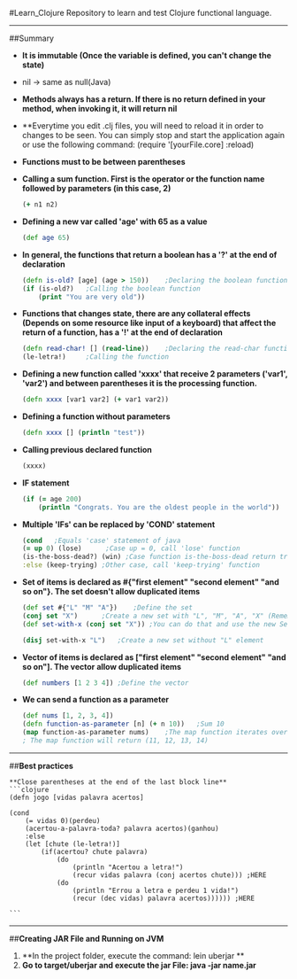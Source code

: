 #Learn_Clojure
Repository to learn and test Clojure functional language.

---

##Summary
* **It is immutable (Once the variable is defined, you can't change the state)**
* nil -> same as null(Java)
* **Methods always has a return. If there is no return defined in your method, when invoking it, it will return nil**
* **Everytime you edit .clj files, you will need to reload it in order to changes to be seen. You can simply stop and start the application again or use the following command: (require '[yourFile.core] :reload)
* **Functions must to be between parentheses**

* **Calling a sum function. First is the operator or the function name followed by parameters (in this case, 2)**
    ```clojure
    (+ n1 n2) 
    ```
 
* **Defining a new var called 'age' with 65 as a value**
    ```clojure
    (def age 65)
    ```
* **In general, the functions that return a boolean has a '?' at the end of declaration**
    ```clojure
    (defn is-old? [age] (age > 150))	;Declaring the boolean function
    (if (is-old?)	;Calling the boolean function
    	(print "You are very old"))
    ```
 
 * **Functions that changes state, there are any collateral effects (Depends on some resource like input of a keyboard) that affect the return of a function, has a '!' at the end of declaration**
    ```clojure
    (defn read-char! [] (read-line))	;Declaring the read-char function (read-line is a function that waits some keyboard input)
    (le-letra!) 	;Calling the function
    ```
 
 
* **Defining a new function called 'xxxx' that receive 2 parameters ('var1', 'var2') and between parentheses it is the processing function.**
    ```clojure
    (defn xxxx [var1 var2] (+ var1 var2))
    ```
* **Defining a function without parameters**
    ```clojure
    (defn xxxx [] (println "test"))  
    ```
    
* **Calling previous declared function**
    ```clojure
    (xxxx)  
    ```
    
* **IF statement**
    ```clojure
    (if (= age 200)
        (println "Congrats. You are the oldest people in the world"))  
    ```
    
* **Multiple 'IFs' can be replaced by 'COND' statement**
    ```clojure
    (cond	;Equals 'case' statement of java
	(= up 0) (lose)      ;Case up = 0, call 'lose' function
	(is-the-boss-dead?) (win) ;Case function is-the-boss-dead return true, call 'win' function
	:else (keep-trying) ;Other case, call 'keep-trying' function
    ```
    
* **Set of items is declared as #{"first element" "second element" "and so on"}. The set doesn't allow duplicated items**
    ```clojure
    (def set #{"L" "M" "A"})	;Define the set
    (conj set "X")		;Create a new set with "L", "M", "A", "X" (Remember that variables are immutable)
    (def set-with-x (conj set "X"))	;You can do that and use the new Set named set-with-x
    
    (disj set-with-x "L")	;Create a new set without "L" element 
    ```

* **Vector of items is declared as ["first element" "second element" "and so on"]. The vector allow duplicated items**
    ```clojure
    (def numbers [1 2 3 4])	;Define the vector
    ```

* **We can send a function as a parameter**
    ```clojure
    (def nums [1, 2, 3, 4])
    (defn function-as-parameter [n] (+ n 10)) 	;Sum 10
    (map function-as-parameter nums)	;The map function iterates over each number in nums vector, execute the function-as-parameter to each and return a new vector.
    ; The map function will return (11, 12, 13, 14)
    ```

---

##**Best practices**
  
    **Close parentheses at the end of the last block line**
    ```clojure
    (defn jogo [vidas palavra acertos] 
	
	(cond 
		(= vidas 0)(perdeu)
		(acertou-a-palavra-toda? palavra acertos)(ganhou)
		:else
		(let [chute (le-letra!)]
			(if(acertou? chute palavra)
				(do
					(println "Acertou a letra!") 
					(recur vidas palavra (conj acertos chute))) ;HERE
				(do
					(println "Errou a letra e perdeu 1 vida!")
					(recur (dec vidas) palavra acertos)))))) ;HERE

    ```


---

##**Creating JAR File and Running on JVM**

1. **In the project folder, execute the command: lein uberjar **
2. **Go to target/uberjar and execute the jar File: java -jar name.jar**
